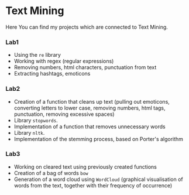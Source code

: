 # Text Mining
Here You can find my projects which are connected to Text Mining.

### Lab1
- Using the `re` library
- Working with regex (regular expressions)
- Removing numbers, html characters, punctuation from text 
- Extracting hashtags, emoticons

### Lab2
- Creation of a function that cleans up text (pulling out emoticons, converting letters to lower case, removing numbers, html tags, punctuation, removing excessive spaces)
- Library `stopwords`.
- Implementation of a function that removes unnecessary words
- Library `nltk`.
- Implementation of the stemming process, based on Porter's algorithm

### Lab3
- Working on cleared text using previously created functions
- Creation of a bag of words `bow`
- Generation of a word cloud using `WordCloud` (graphical visualisation of words from the text, together with their frequency of occurrence)
